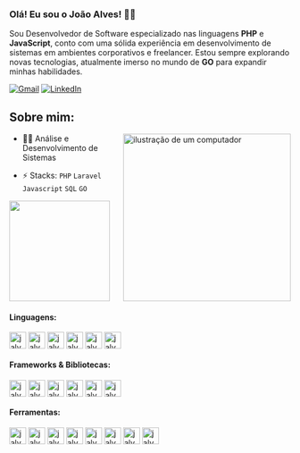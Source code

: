 ### Olá! Eu sou o João Alves! 👋🏿

<p align="left"> 
Sou Desenvolvedor de Software especializado nas linguagens <strong>PHP</strong> e <strong>JavaScript</strong>, conto com uma sólida experiência em desenvolvimento de sistemas em ambientes corporativos e freelancer. Estou sempre explorando novas tecnologias, atualmente imerso no mundo de <strong>GO</strong> para expandir minhas habilidades.
</p>

<p align="left">
  <a href="mailto:jalvess021@gmail.com" title="Gmail">
  <img src="https://img.shields.io/badge/-Gmail-FF0000?style=flat-square&labelColor=FF0000&logo=gmail&logoColor=white&link=LINK-DO-SEU-GMAIL" alt="Gmail"/></a>
  <a href="https://linkedin.com/in/jalvess021" title="LinkedIn">
  <img src="https://img.shields.io/badge/-Linkedin-0e76a8?style=flat-square&logo=Linkedin&logoColor=white&link=LINK-DO-SEU-LINKEDIN" alt="LinkedIn"/></a>
</p>



## Sobre mim:
<img src="https://raw.githubusercontent.com/MicaelliMedeiros/micaellimedeiros/master/image/computer-illustration.png" alt="ilustração de um computador" width="300px" align="right">

- 👨‍🎓 Análise e Desenvolvimento de Sistemas
  
- ⚡ Stacks: `PHP` `Laravel` `Javascript` `SQL` `GO`

<div>
  <a href='https://github.com/jalvess021'>
    <img height='180em' src='https://github-readme-stats.vercel.app/api/top-langs/?username=jalvess021&layout=compact&theme=midnight-purple'>
  </a>
</div>

#### Linguagens:
<div style='display: inline_block; gap:1220px;'>
  <img align="center" alt="jalves-PHP" title='PHP' height="30" width="30" src="https://cdn.jsdelivr.net/gh/devicons/devicon/icons/php/php-original.svg" />
  <img align="center" alt="jalves-JAVASCRIPT" title='JAVASCRIPT' height="30" width="30" src="https://cdn.jsdelivr.net/gh/devicons/devicon/icons/javascript/javascript-original.svg" />
  <img align="center" alt="jalves-GO" title='GO' height="30" width="30" src="https://cdn.jsdelivr.net/gh/devicons/devicon@latest/icons/go/go-original-wordmark.svg" />
  <img align="center" alt="jalves-SQL" title='SQL' height="30" width="30" src="https://cdn.jsdelivr.net/gh/devicons/devicon@latest/icons/azuresqldatabase/azuresqldatabase-original.svg" />
  <img align="center" alt="jalves-HTML" title='HTML' height="30" width="30" src="https://cdn.jsdelivr.net/gh/devicons/devicon/icons/html5/html5-original.svg" />
  <img align="center" alt="jalves-CSS" title='CSS' height="30" width="30" src="https://cdn.jsdelivr.net/gh/devicons/devicon/icons/css3/css3-original.svg" />
</div>

#### Frameworks & Bibliotecas:
<div style='display: inline_block'>
  <img align="center" alt="jalves-LARAVEL" title='LARAVEL' height="30" width="30" src="https://cdn.jsdelivr.net/gh/devicons/devicon@latest/icons/laravel/laravel-original.svg" />
  <img align="center" alt="jalves-BOOTSTRAP" title='BOOTSTRAP' height="30"  width="30" src="https://cdn.jsdelivr.net/gh/devicons/devicon/icons/bootstrap/bootstrap-original.svg" />   
  <img align="center" alt="jalves-JQUERY" title='JQUERY' height="30" width="30" src="https://cdn.jsdelivr.net/gh/devicons/devicon/icons/jquery/jquery-original.svg" />
  <img align="center" alt="jalves-TYPESCRIPT" title='TYPESCRIPT' height="30" width="30" src="https://cdn.jsdelivr.net/gh/devicons/devicon/icons/typescript/typescript-original.svg"/>
  <img align="center" alt="jalves-VUEJS" title='VUE' height="30" width="30" src="https://cdn.jsdelivr.net/gh/devicons/devicon/icons/vuejs/vuejs-original-wordmark.svg"/>
  <img align="center" alt="jalves-TAILWINDCSS" title='TAILWIND' height="30" width="30" src="https://cdn.jsdelivr.net/gh/devicons/devicon@latest/icons/tailwindcss/tailwindcss-original.svg"/>
</div>

#### Ferramentas:
<div style='display: inline_block'>
  <img align="center" alt="jalves-DOCKER" title='DOCKER' height="30" width="30" src="https://cdn.jsdelivr.net/gh/devicons/devicon/icons/docker/docker-original.svg" />
  <img align="center" alt="jalves-KAFKA" title='KAFKA' height="30" width="30" src="https://cdn.jsdelivr.net/gh/devicons/devicon@latest/icons/apachekafka/apachekafka-original.svg" />
  <img align="center" alt="jalves-MYSQL" title='MYSQL' height="30" width="30" src="https://cdn.jsdelivr.net/gh/devicons/devicon@latest/icons/mysql/mysql-original-wordmark.svg" />
  <img align="center" alt="jalves-POSTGRES" title='POSTGRES' height="30" width="30" src="https://cdn.jsdelivr.net/gh/devicons/devicon@latest/icons/postgresql/postgresql-original-wordmark.svg" />
  <img align="center" alt="jalves-WORDPRESS" title='WORDPRESS' height="30" width="30" src="https://cdn.jsdelivr.net/gh/devicons/devicon/icons/wordpress/wordpress-plain.svg" /> 
  <img align="center" alt="jalves-GIT" title='GIT' height="30" width="30" src="https://cdn.jsdelivr.net/gh/devicons/devicon/icons/git/git-original.svg"/>
  <img align="center" alt="jalves-DO" title='Digital Ocean' height="30" width="30" src="https://cdn.jsdelivr.net/gh/devicons/devicon@latest/icons/digitalocean/digitalocean-original.svg"/>
  <img align="center" alt="jalves-AWS" title='Amazon Web Services' height="30" width="30" src="https://cdn.jsdelivr.net/gh/devicons/devicon@latest/icons/amazonwebservices/amazonwebservices-original-wordmark.svg"/>
</div>
<br>
<br>
